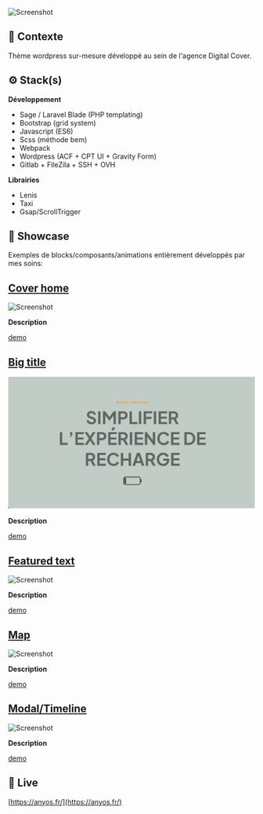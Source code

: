 ![Screenshot](screenshot.png)

## 📍 Contexte

Thème wordpress sur-mesure développé au sein de l'agence Digital Cover.

## ⚙ Stack(s)

**Développement**
- Sage / Laravel Blade (PHP templating)
- Bootstrap (grid system)
- Javascript (ES6)
- Scss (méthode bem)
- Webpack
- Wordpress (ACF + CPT UI + Gravity Form)
- Gitlab + FileZila + SSH + OVH

**Librairies**
- Lenis
- Taxi
- Gsap/ScrollTrigger

## 🚦 Showcase

Exemples de blocks/composants/animations entièrement développés par mes soins:

## [Cover home](https://github.com/idrissdiakite/anyos/tree/main/cover-home)

![Screenshot](https://github.com/idrissdiakite/anyos/tree/main/cover-home/screenshot.png)

**Description** 

<a href="https://youtu.be/IUqNK40TrVc" target="_blank">demo</a>

## [Big title](https://github.com/idrissdiakite/anyos/tree/main/big-title)

![Screenshot](https://github.com/idrissdiakite/anyos/blob/main/big-title/screenshot.png)

**Description** 

<a href="https://youtu.be/Btr1vK3h7yE" target="_blank">demo</a>

## [Featured text](https://github.com/idrissdiakite/anyos/tree/main/featured-text)

![Screenshot](https://github.com/idrissdiakite/anyos/tree/main/featured-text/screenshot.png)

**Description** 

<a href="https://youtu.be/eshWvItDFbo" target="_blank">demo</a>

## [Map](https://github.com/idrissdiakite/anyos/tree/main/map)

![Screenshot](https://github.com/idrissdiakite/anyos/tree/main/map/screenshot.png)

**Description** 

<a href="https://youtu.be/iUwXRy3Ij8s" target="_blank">demo</a>

## [Modal/Timeline](https://github.com/idrissdiakite/anyos/tree/main/modal-timeline)

![Screenshot](https://github.com/idrissdiakite/anyos/tree/main/modal-timeline/screenshot.png)

**Description** 

<a href="https://youtu.be/3sPG3zHyk70" target="_blank">demo</a>

## 🚀 Live

[https://anyos.fr/](https://anyos.fr/)
